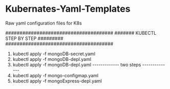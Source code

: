 # Kubernates-Yaml-Templates
Raw yaml configuration files for K8s


######################################
####### KUBECTL STEP BY STEP #########
######################################

1. kubectl apply -f mongoDB-secret.yaml
2. kubectl apply -f mongoDB-depl.yaml
3. kubectl apply -f mongoDB-depl.yaml
------------- two steps --------------
4. kubectl apply -f mongo-configmap.yaml
5. kubectl apply -f mongoExpress-depl.yaml
